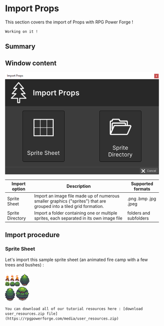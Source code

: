# Import Props

This section covers the import of Props with RPG Power Forge !

```admonish warning title="🛠️"
Working on it !
```

## Summary

## Window content

![import_props_window.png](../../../../../../media/user_manual/assets_management/import_props/import_props_window.png)

Import option|Description|Supported formats
--------|--------|--------
Sprite Sheet|Import an image file made up of numerous smaller graphics ("sprites") that are grouped into a tiled grid formation.|.png .bmp .jpg .jpeg
Sprite Directory|Import a folder containing one or multiple sprites, each separated in its own image file|folders and subfolders

## Import procedure

### Sprite Sheet

Let's import this sample sprite sheet (an animated fire camp with a few trees and bushes) :

![import_props_spritesheet.png](../../../../../../media/user_resources/import_props_spritesheet.png)

```admonish tip title="User manual resources : import_props_spritesheet.png"
You can download all of our tutorial resources here : [download user_resources.zip file](https://rpgpowerforge.com/media/user_resources.zip)
```